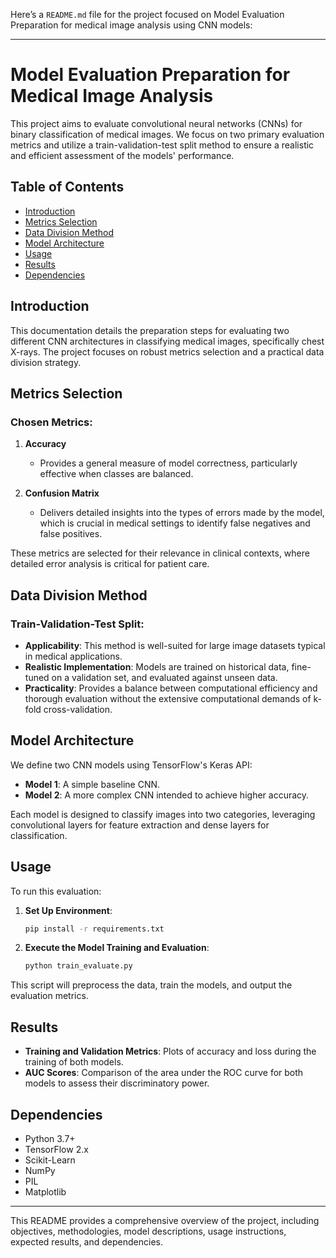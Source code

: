 Here’s a `README.md` file for the project focused on Model Evaluation Preparation for medical image analysis using CNN models:

---

# Model Evaluation Preparation for Medical Image Analysis

This project aims to evaluate convolutional neural networks (CNNs) for binary classification of medical images. We focus on two primary evaluation metrics and utilize a train-validation-test split method to ensure a realistic and efficient assessment of the models' performance.

## Table of Contents

- [Introduction](#introduction)
- [Metrics Selection](#metrics-selection)
- [Data Division Method](#data-division-method)
- [Model Architecture](#model-architecture)
- [Usage](#usage)
- [Results](#results)
- [Dependencies](#dependencies)

## Introduction

This documentation details the preparation steps for evaluating two different CNN architectures in classifying medical images, specifically chest X-rays. The project focuses on robust metrics selection and a practical data division strategy.

## Metrics Selection

### Chosen Metrics:

1. **Accuracy**
   - Provides a general measure of model correctness, particularly effective when classes are balanced.

2. **Confusion Matrix**
   - Delivers detailed insights into the types of errors made by the model, which is crucial in medical settings to identify false negatives and false positives.

These metrics are selected for their relevance in clinical contexts, where detailed error analysis is critical for patient care.

## Data Division Method

### Train-Validation-Test Split:

- **Applicability**: This method is well-suited for large image datasets typical in medical applications.
- **Realistic Implementation**: Models are trained on historical data, fine-tuned on a validation set, and evaluated against unseen data.
- **Practicality**: Provides a balance between computational efficiency and thorough evaluation without the extensive computational demands of k-fold cross-validation.

## Model Architecture

We define two CNN models using TensorFlow's Keras API:

- **Model 1**: A simple baseline CNN.
- **Model 2**: A more complex CNN intended to achieve higher accuracy.

Each model is designed to classify images into two categories, leveraging convolutional layers for feature extraction and dense layers for classification.

## Usage

To run this evaluation:

1. **Set Up Environment**:
   ```bash
   pip install -r requirements.txt
   ```

2. **Execute the Model Training and Evaluation**:
   ```bash
   python train_evaluate.py
   ```

This script will preprocess the data, train the models, and output the evaluation metrics.

## Results

- **Training and Validation Metrics**: Plots of accuracy and loss during the training of both models.
- **AUC Scores**: Comparison of the area under the ROC curve for both models to assess their discriminatory power.

## Dependencies

- Python 3.7+
- TensorFlow 2.x
- Scikit-Learn
- NumPy
- PIL
- Matplotlib

---

This README provides a comprehensive overview of the project, including objectives, methodologies, model descriptions, usage instructions, expected results, and dependencies.
